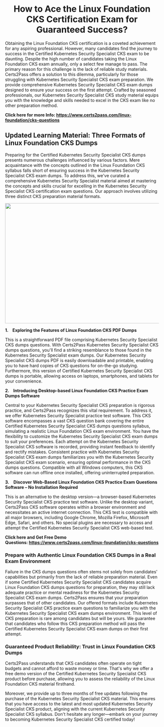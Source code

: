 <h1 style="text-align: center;"><strong>How to Ace the Linux Foundation CKS Certification Exam for Guaranteed Success?</strong></h1>

<p>Obtaining the Linux Foundation CKS certification is a coveted achievement for any aspiring professional. However, many candidates find the journey to success in the Certified Kubernetes Security Specialist CKS exam to be daunting. Despite the high number of candidates taking the Linux Foundation CKS exam annually, only a select few manage to pass. The primary reason for this challenge is the lack of reliable study materials. Certs2Pass offers a solution to this dilemma, particularly for those struggling with Kubernetes Security Specialist CKS exam preparation. We provide comprehensive Kubernetes Security Specialist CKS exam dumps designed to ensure your success on the first attempt. Crafted by seasoned professionals, our Kubernetes Security Specialist CKS study material equips you with the knowledge and skills needed to excel in the CKS exam like no other preparation method.</p>

<p><strong>Click here for more Info: <a href="https://www.certs2pass.com/linux-foundation/cks-questions">https://www.certs2pass.com/linux-foundation/cks-questions</a></strong></p>

<h2><strong>Updated Learning Material: Three Formats of Linux Foundation CKS Dumps</strong></h2>

<p>Preparing for the Certified Kubernetes Security Specialist CKS dumps presents numerous challenges influenced by various factors. Mere acquaintance with the concepts outlined in the Linux Foundation CKS syllabus falls short of ensuring success in the Kubernetes Security Specialist CKS exam dumps. To address this, we've curated a comprehensive Kubernetes Security Specialist material aimed at mastering the concepts and skills crucial for excelling in the Kubernetes Security Specialist CKS certification exam questions. Our approach involves utilizing three distinct CKS preparation material formats.</p>

<p style="text-align: center;"><img src="https://i.ibb.co/KqxymRr/161103-143.jpg" style="height: 394px; width: 700px;" /></p>

<p><strong>1.    Exploring the Features of Linux Foundation CKS PDF Dumps</strong></p>

<p>This is a straightforward PDF file comprising Kubernetes Security Specialist CKS dumps questions. With Certs2Pass Kubernetes Security Specialist CKS dumps questions, you'll find a striking resemblance to those found in the Kubernetes Security Specialist exam dumps. Our Kubernetes Security Specialist CKS dumps PDF is easily downloadable and printable, enabling you to have hard copies of CKS questions for on-the-go studying. Furthermore, this version of Certified Kubernetes Security Specialist CKS dumps is portable, allowing access on laptops, smartphones, and tablets for your convenience.</p>

<p><strong>2.    Introducing Desktop-based Linux Foundation CKS Practice Exam Dumps Software</strong></p>

<p>Central to your Kubernetes Security Specialist CKS preparation is rigorous practice, and Certs2Pass recognizes this vital requirement. To address it, we offer Kubernetes Security Specialist practice test software. This CKS software encompasses a vast CKS question bank covering the entire Certified Kubernetes Security Specialist CKS dumps questions syllabus, simulating a realistic Linux Foundation CKS exam environment. You have the flexibility to customize the Kubernetes Security Specialist CKS exam dumps to suit your preferences. Each attempt on the Kubernetes Security Specialist CKS software is recorded, providing instant feedback to identify and rectify mistakes. Consistent practice with Kubernetes Security Specialist CKS exam dumps familiarizes you with the Kubernetes Security Specialist CKS exam scenario, ensuring optimal performance in the CKS dumps questions. Compatible with all Windows computers, this CKS software can run offline once installed, offering uninterrupted preparation.</p>

<p><strong>3.   </strong> <strong>Discover Web-Based Linux Foundation CKS Practice Exam Questions Software – No Installation Required</strong></p>

<p>This is an alternative to the desktop version—a browser-based Kubernetes Security Specialist CKS practice test software. Unlike the desktop variant, Certs2Pass CKS software operates within a browser environment and necessitates an active internet connection. This CKS test is compatible with all major browsers, including Google Chrome, Mozilla Firefox, Microsoft Edge, Safari, and others. No special plugins are necessary to access and attempt the Certified Kubernetes Security Specialist CKS web-based test.</p>

<p><strong>Click here and Get Free Demo Questions: <a href="https://www.certs2pass.com/linux-foundation/cks-questions">https://www.certs2pass.com/linux-foundation/cks-questions</a></strong></p>

<h3><strong>Prepare with Authentic Linux Foundation CKS Dumps in a Real Exam Environment</strong></h3>

<p>Failure in the CKS dumps questions often stems not solely from candidates' capabilities but primarily from the lack of reliable preparation material. Even if some Certified Kubernetes Security Specialist CKS candidates acquire Linux Foundation CKS dumps questions for preparation, they may still lack adequate practice or mental readiness for the Kubernetes Security Specialist CKS exam dumps. Certs2Pass ensures that your preparation surpasses that of other candidates. Our offered formats include Kubernetes Security Specialist CKS practice exam questions to familiarize you with the Kubernetes Security Specialist CKS exam dumps environment. This level of CKS preparation is rare among candidates but will be yours. We guarantee that candidates who follow this CKS preparation method will pass the Certified Kubernetes Security Specialist CKS exam dumps on their first attempt.</p>

<h3><strong>Guaranteed Product Reliability: Trust in Linux Foundation CKS Dumps</strong></h3>

<p>Certs2Pass understands that CKS candidates often operate on tight budgets and cannot afford to waste money or time. That's why we offer a free demo version of the Certified Kubernetes Security Specialist CKS product before purchase, allowing you to assess the reliability of the Linux Foundation CKS material firsthand.</p>

<p>Moreover, we provide up to three months of free updates following the purchase of the Kubernetes Security Specialist CKS material. This ensures that you have access to the latest and most updated Kubernetes Security Specialist CKS product, aligning with the current Kubernetes Security Specialist CKS syllabus. Don't hesitate any longer—embark on your journey to becoming Kubernetes Security Specialist CKS certified today!</p>
